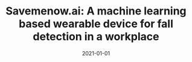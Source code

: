 ---
title: 'Savemenow.ai: A machine learning based wearable device for fall detection in a workplace'
collection: publications
permalink: /publication/2021-01-01-Studies in Computational Intelligence.md
excerpt: 'E. Anceschi, G.  Bonifazi, M.C.  De Donato, E.  Corradini, D.  Ursino, L.  Virgili'
date: 2021-01-01
venue: 'Studies in Computational Intelligence'
link: 'https://doi.org/10.1007/978-3-030-52067-0_22'
location: 'Polytechnic University of Marche'
---